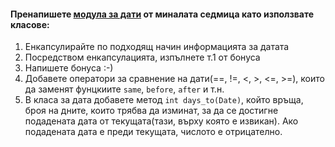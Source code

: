 #### Пренапишете [модула за дати](../../week03/date) от миналата седмица като използвате класове:
1. Енкапсулирайте по подходящ начин информацията за датата
2. Посредством енкапсулацията, изпълнете т.1 от бонуса
3. Напишете бонуса :-)
4. Добавете оператори за сравнение на дати(==, !=, <, >, <=, >=), които да заменят фунцкиите `same`, `before`, `after` и т.н.
5. В класа за дата добавете метод `int days_to(Date)`, който връща, броя на дните, които трябва да изминат, за да се достигне подадената дата от текущата(тази, върху която е извикан). Ако подадената дата е преди текущата, числото е отрицателно.

